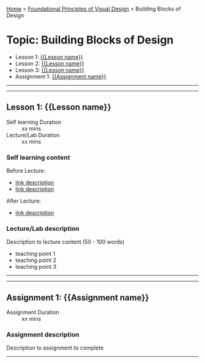[Home](../index.md) > [Foundational Principles of Visual Design](./foundational-principles-of-visual-design-module.md) > Building Blocks of Design

# Topic: Building Blocks of Design

* Lesson 1: [{{Lesson name}}](#lesson-1)
* Lesson 2: [{{Lesson name}}](#lesson-1)
* Lesson 3: [{{Lesson name}}](#lesson-1)
* Assignment 1: [{{Assignment name}}](#assignment-1)

---

---

## Lesson 1: {{Lesson name}}

<dl>
<dt>Self learning Duration</dt>
<dd>xx mins</dd>
<dt>Lecture/Lab Duration</dt>
<dd>xx mins</dd>
</dl>


### Self learning content

Before Lecture:

* [link description](./#)
* [link description](./#)

After Lecture:

* [link description](./#)

### Lecture/Lab description

Description to lecture content (50 - 100 words)

* teaching point 1
* teaching point 2
* teaching point 3

---

---

## Assignment 1: {{Assignment name}}

<dl>
<dt>Assignment Duration</dt>
<dd>xx mins</dd>
</dl>


### Assignment description

Description to assignment to complete

---

